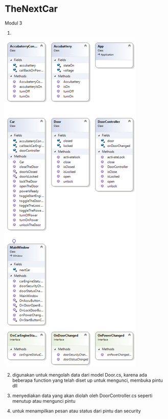 # TheNextCar
Modul 3

1. 
![alt text](https://github.com/rafifauzan09/TheNextCar/blob/main/ClassDiagram.png)

2. digunakan untuk mengolah data dari model Door.cs, karena ada beberapa function yang telah diset up untuk mengunci, membuka pintu dll

3. menyediakan data yang akan diolah oleh DoorController.cs seperti menutup atau mengunci pintu

4. untuk menampilkan pesan atau status dari pintu dan security
